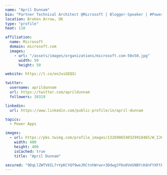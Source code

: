 ```yaml
---
name: "April Dunnam"
bio: "Partner Technical Architect @Microsoft | Blogger-Speaker | #PowerApps, #PowerAutomate, #Office365, #SharePoint | #WIT | #Karaoke Queen"
location: Broken Arrow, OK
type: "profile"
heat: 110

affiliation:
  name: Microsoft
  domain: microsoft.com
  images:
    - url: "/assets/images/organizations/microsoft.com-50x50.jpg"
      width: 50
      height: 50

website: https://t.co/enJuiGEQZc

twitter:
  username: aprildunnam
  url: https://twitter.com/aprildunnam
  followers: 10319

linkedin:
  url: https://www.linkedin.com/public-profile/in/april-dunnam

topics:
  - Power Apps

images:
  - url: https://pbs.twimg.com/profile_images/1326986540329918465/W_IJ6Ih2_400x400.jpg
    width: 400
    height: 400
    isCached: true
    title: "April Dunnam"

secured: "9DqLlZWTV8IL7+YpKCYQf9weJRCtnhWrwx+3Ddwg3f6o0VmSNBYcKdnFYXFtFtcfGFZ/FD5NtC8zmAyaefPF3kpviHN94j+SsyKQ9G7b1wFDaJRjoW/rW/1WTkECqeGBgO5PnBZSVX1GDTz/c0hzlN8awMDoFyxOaQe5Ybi1IfiTfM4oXxvKv5pXeQROIM1zIzlJORCFuZhzcHON4ii7T0gojwOYi2ad9x2SHZOmAHtmHT0VwhEOfJDCqHmvFQmeQBrFcrM0MPZ6DzaYtp2hIfvoydT4fteyVq/zyjaq2BJ/pK9iC8NTFeIL+FPcVu9qhChMAqFkJadp3xS8+u9WpuH90CFs0i6A14/OWFfSnMIltITDgaIQdObDkgFcP8kGiegH1T8+D5gaY+xew7y++lGrrMU3ifMDGZ+5N7xXUd4=;bpcYujO9Gl9nzQzBNnp8lg=="
---
```


